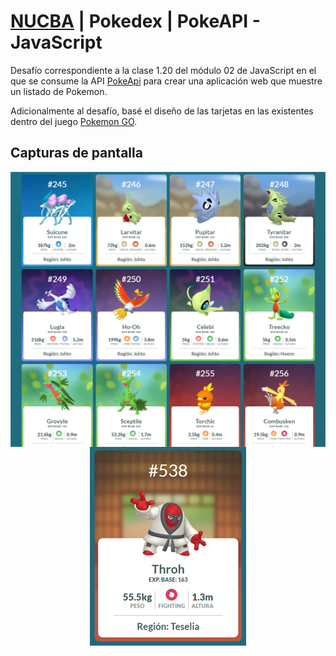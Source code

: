 # [NUCBA](https://nucba.io/codingbootcamp) | Pokedex | PokeAPI - JavaScript
Desafío correspondiente a la clase 1.20 del módulo 02 de JavaScript en el que se consume la API [PokeApi](https://pokeapi.co/docs/v2) para crear una aplicación web que muestre un listado de Pokemon. 

Adicionalmente al desafío, basé el diseño de las tarjetas en las existentes dentro del juego [Pokemon GO](https://pokemongolive.com/).

## Capturas de pantalla
<p align="center">
 <img align="center" alt="card" src="https://github.com/kevinvillabona/NUCBA-PokeApi/blob/main/assets/img/capturas/captura-pkapi2.png" />
 <img align="center" alt="card" src="https://github.com/kevinvillabona/NUCBA-PokeApi/blob/main/assets/img/capturas/captura-pkapi.png" />
</p>
